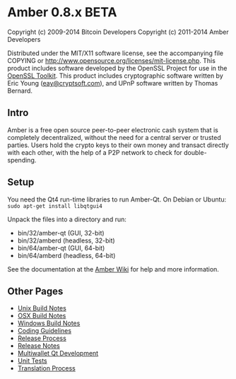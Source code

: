 Amber 0.8.x BETA
====================

Copyright (c) 2009-2014 Bitcoin Developers
Copyright (c) 2011-2014 Amber Developers

Distributed under the MIT/X11 software license, see the accompanying
file COPYING or http://www.opensource.org/licenses/mit-license.php.
This product includes software developed by the OpenSSL Project for use in the [OpenSSL Toolkit](http://www.openssl.org/). This product includes
cryptographic software written by Eric Young ([eay@cryptsoft.com](mailto:eay@cryptsoft.com)), and UPnP software written by Thomas Bernard.


Intro
---------------------
Amber is a free open source peer-to-peer electronic cash system that is
completely decentralized, without the need for a central server or trusted
parties.  Users hold the crypto keys to their own money and transact directly
with each other, with the help of a P2P network to check for double-spending.


Setup
---------------------
You need the Qt4 run-time libraries to run Amber-Qt. On Debian or Ubuntu:
	`sudo apt-get install libqtgui4`

Unpack the files into a directory and run:

- bin/32/amber-qt (GUI, 32-bit)
- bin/32/amberd (headless, 32-bit)
- bin/64/amber-qt (GUI, 64-bit)
- bin/64/amberd (headless, 64-bit)

See the documentation at the [Amber Wiki](http://amber.info)
for help and more information.


Other Pages
---------------------
- [Unix Build Notes](build-unix.md)
- [OSX Build Notes](build-osx.md)
- [Windows Build Notes](build-msw.md)
- [Coding Guidelines](coding.md)
- [Release Process](release-process.md)
- [Release Notes](release-notes.md)
- [Multiwallet Qt Development](multiwallet-qt.md)
- [Unit Tests](unit-tests.md)
- [Translation Process](translation_process.md)

